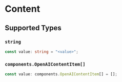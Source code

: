 # Content


## Supported Types

### `string`

```typescript
const value: string = "<value>";
```

### `components.OpenAIContentItem[]`

```typescript
const value: components.OpenAIContentItem[] = [];
```

